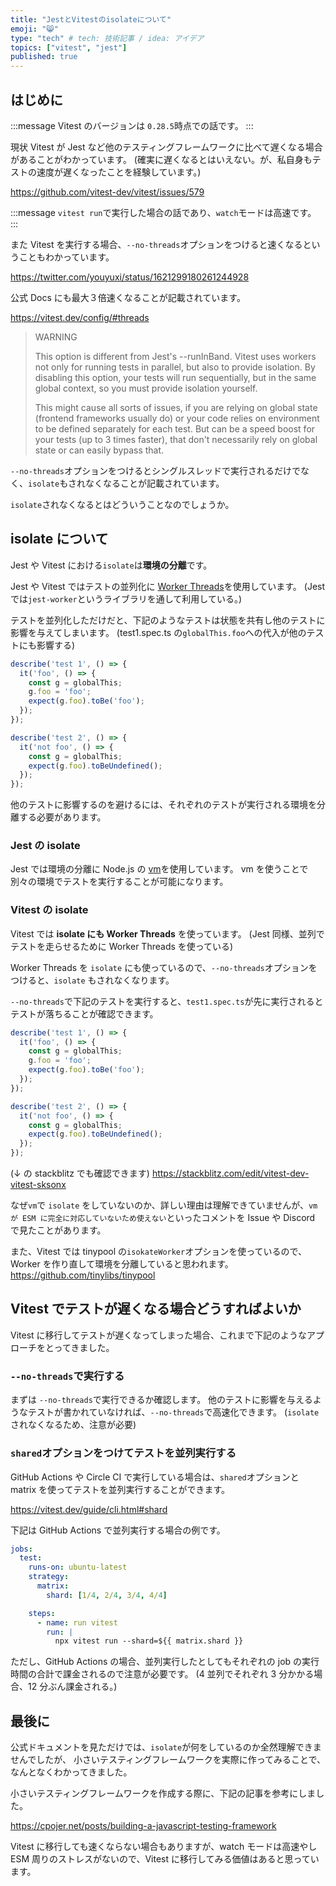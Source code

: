 ```yaml
---
title: "JestとVitestのisolateについて"
emoji: "😸"
type: "tech" # tech: 技術記事 / idea: アイデア
topics: ["vitest", "jest"]
published: true
---
```


## はじめに

:::message
Vitest のバージョンは `0.28.5`時点での話です。
:::

現状 Vitest が Jest など他のテスティングフレームワークに比べて遅くなる場合があることがわかっています。
(確実に遅くなるとはいえない。が、私自身もテストの速度が遅くなったことを経験しています。)

https://github.com/vitest-dev/vitest/issues/579

:::message
`vitest run`で実行した場合の話であり、`watch`モードは高速です。
:::

また Vitest を実行する場合、`--no-threads`オプションをつけると速くなるということもわかっています。

https://twitter.com/youyuxi/status/1621299180261244928

公式 Docs にも最大３倍速くなることが記載されています。

https://vitest.dev/config/#threads

> WARNING
>
> This option is different from Jest's --runInBand. Vitest uses workers not only for running tests in parallel, but also to provide isolation. By disabling this option, your tests will run sequentially, but in the same global context, so you must provide isolation yourself.
>
> This might cause all sorts of issues, if you are relying on global state (frontend frameworks usually do) or your code relies on environment to be defined separately for each test. But can be a speed boost for your tests (up to 3 times faster), that don't necessarily rely on global state or can easily bypass that.

`--no-threads`オプションをつけるとシングルスレッドで実行されるだけでなく、`isolate`もされなくなることが記載されています。

`isolate`されなくなるとはどういうことなのでしょうか。

## isolate について

Jest や Vitest における`isolate`は**環境の分離**です。

Jest や Vitest ではテストの並列化に [Worker Threads](https://nodejs.org/api/worker_threads.html)を使用しています。
(Jest では`jest-worker`というライブラリを通して利用している。)

テストを並列化しただけだと、下記のようなテストは状態を共有し他のテストに影響を与えてしまいます。
(test1.spec.ts の`globalThis.foo`への代入が他のテストにも影響する)

```ts:test1.spec.ts
describe('test 1', () => {
  it('foo', () => {
    const g = globalThis;
    g.foo = 'foo';
    expect(g.foo).toBe('foo');
  });
});
```

```ts:test2.spec.ts
describe('test 2', () => {
  it('not foo', () => {
    const g = globalThis;
    expect(g.foo).toBeUndefined();
  });
});
```

他のテストに影響するのを避けるには、それぞれのテストが実行される環境を分離する必要があります。

### Jest の isolate

Jest では環境の分離に Node.js の [vm](https://nodejs.org/api/vm.html)を使用しています。
vm を使うことで別々の環境でテストを実行することが可能になります。

### Vitest の isolate

Vitest では **isolate にも Worker Threads** を使っています。
(Jest 同様、並列でテストを走らせるために Worker Threads を使っている)

Worker Threads を `isolate` にも使っているので、`--no-threads`オプションをつけると、`isolate` もされなくなります。

`--no-threads`で下記のテストを実行すると、`test1.spec.ts`が先に実行されるとテストが落ちることが確認できます。

```ts:test1.spec.ts
describe('test 1', () => {
  it('foo', () => {
    const g = globalThis;
    g.foo = 'foo';
    expect(g.foo).toBe('foo');
  });
});
```

```ts:test2.spec.ts
describe('test 2', () => {
  it('not foo', () => {
    const g = globalThis;
    expect(g.foo).toBeUndefined();
  });
});
```

(↓ の stackblitz でも確認できます)
https://stackblitz.com/edit/vitest-dev-vitest-sksonx

なぜ`vm`で `isolate` をしていないのか、詳しい理由は理解できていませんが、`vm が ESM に完全に対応していないため使えない`といったコメントを Issue や Discord で見たことがあります。

また、Vitest では tinypool の`isokateWorker`オプションを使っているので、Worker を作り直して環境を分離していると思われます。
https://github.com/tinylibs/tinypool

## Vitest でテストが遅くなる場合どうすればよいか

Vitest に移行してテストが遅くなってしまった場合、これまで下記のようなアプローチをとってきました。

### `--no-threads`で実行する

まずは `--no-threads`で実行できるか確認します。
他のテストに影響を与えるようなテストが書かれていなければ、`--no-threads`で高速化できます。
(`isolate`されなくなるため、注意が必要)

### `shared`オプションをつけてテストを並列実行する

GitHub Actions や Circle CI で実行している場合は、`shared`オプションと matrix を使ってテストを並列実行することができます。

https://vitest.dev/guide/cli.html#shard

下記は GitHub Actions で並列実行する場合の例です。

```yml:.github/workflows/vitest.yml
jobs:
  test:
    runs-on: ubuntu-latest
    strategy:
      matrix:
        shard: [1/4, 2/4, 3/4, 4/4]

    steps:
      - name: run vitest
        run: |
          npx vitest run --shard=${{ matrix.shard }}
```

ただし、GitHub Actions の場合、並列実行したとしてもそれぞれの job の実行時間の合計で課金されるので注意が必要です。
(4 並列でそれぞれ 3 分かかる場合、12 分ぶん課金される。)

## 最後に

公式ドキュメントを見ただけでは、`isolate`が何をしているのか全然理解できませんでしたが、
小さいテスティングフレームワークを実際に作ってみることで、なんとなくわかってきました。

小さいテスティングフレームワークを作成する際に、下記の記事を参考にしました。

https://cpojer.net/posts/building-a-javascript-testing-framework

Vitest に移行しても速くならない場合もありますが、watch モードは高速やし ESM 周りのストレスがないので、Vitest に移行してみる価値はあると思っています。

